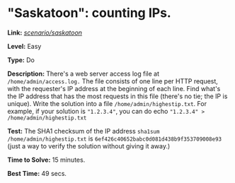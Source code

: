 # "Saskatoon": counting IPs.

**Link:** [*scenario/saskatoon*](https://sadservers.com/scenario/saskatoon)

**Level:** Easy

**Type:** Do

**Description:** There's a web server access log file at `/home/admin/access.log.` The file consists of one line per HTTP request, with the requester's IP address at the beginning of each line.
Find what's the IP address that has the most requests in this file (there's no tie; the IP is unique). Write the solution into a file `/home/admin/highestip.txt`. For example, if your solution is `"1.2.3.4"`, you can do echo `"1.2.3.4" > /home/admin/highestip.txt`

**Test:** The SHA1 checksum of the IP address `sha1sum /home/admin/highestip.txt` is `6ef426c40652babc0d081d438b9f353709008e93` (just a way to verify the solution without giving it away.)

**Time to Solve:** 15 minutes.

**Best Time:** 49 secs.